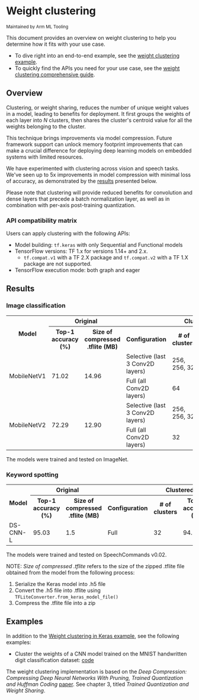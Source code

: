 # Weight clustering

<sub>Maintained by Arm ML Tooling</sub>

This document provides an overview on weight clustering to help you determine how it fits with your use case.

- To dive right into an end-to-end example, see the [weight clustering example](clustering_example.ipynb).
- To quickly find the APIs you need for your use case, see the [weight clustering comprehensive guide](clustering_comprehensive_guide.ipynb).

## Overview

Clustering, or weight sharing, reduces the number of unique weight values in a model, leading to benefits for deployment. It first groups the weights of each layer into *N* clusters, then shares the cluster's centroid value for all the weights belonging to the cluster.

This technique brings improvements via model compression. Future framework support can unlock memory footprint improvements that can make a crucial difference for deploying deep learning models on embedded systems with limited resources.

We have experimented with clustering across vision and speech tasks. We've seen up to 5x improvements in model compression with minimal loss of accuracy, as demonstrated by the [results](#results) presented below.

Please note that clustering will provide reduced benefits for convolution and dense layers that precede a batch normalization layer, as well as in combination with per-axis post-training quantization.

### API compatibility matrix

Users can apply clustering with the following APIs:

*   Model building: `tf.keras` with only Sequential and Functional models
*   TensorFlow versions: TF 1.x for versions 1.14+ and 2.x.
    *   `tf.compat.v1` with a TF 2.X package and `tf.compat.v2` with a TF 1.X
        package are not supported.
*   TensorFlow execution mode: both graph and eager

## Results

### Image classification

<table>
  <tr>
    <th rowspan="2">Model</th>
    <th colspan="2">Original</th>
    <th colspan="4">Clustered</th>
  </tr>
  <tr>
  <th>Top-1 accuracy (%)</th>
    <th>Size of compressed .tflite (MB)</th>
    <th>Configuration</th>
    <th># of clusters</th>
    <th>Top-1 accuracy (%)</th>
    <th>Size of compressed .tflite (MB)</th>
  </tr>
  <tr>
    <td rowspan="3">MobileNetV1</td>
    <td rowspan="3">71.02</td>
    <td rowspan="3">14.96</td>
  </tr>
  <tr>
    <td>Selective (last 3 Conv2D layers)</td>
    <td>256, 256, 32</td>
    <td>70.62</td>
    <td>8.42</td>
  </tr>
  <tr>
    <td>Full (all Conv2D layers)</td>
    <td>64</td>
    <td>66.07</td>
    <td>2.98</td>
  </tr>
  <tr>
    <td rowspan="3">MobileNetV2</td>
    <td rowspan="3">72.29</td>
    <td rowspan="3">12.90</td>
  </tr>
  <tr>
    <td>Selective (last 3 Conv2D layers)</td>
    <td>256, 256, 32</td>
    <td>72.31</td>
    <td>7.00</td>
 </tr>
 <tr>
   <td>Full (all Conv2D layers)</td>
   <td>32</td>
   <td>69.33</td>
   <td>2.60</td>
  </tr>
</table>

The models were trained and tested on ImageNet.

### Keyword spotting

<table>
  <tr>
    <th rowspan=2>Model</th>
    <th colspan=2>Original</th>
    <th colspan=4>Clustered</th>
  </tr>
  <tr>
    <th>Top-1 accuracy (%)</th>
    <th>Size of compressed .tflite (MB)</th>
    <th>Configuration</th>
    <th># of clusters</th>
    <th>Top-1 accuracy (%)</th>
    <th>Size of compressed .tflite (MB)</th>
  </tr>
  <tr>
    <td>DS-CNN-L</td>
    <td>95.03</td>
    <td>1.5</td>
    <td>Full</td>
    <td>32</td>
    <td>94.71</td>
    <td>0.3</td>
  </tr>
</table>

The models were trained and tested on SpeechCommands v0.02.

NOTE: *Size of compressed .tflite* refers to the size of the zipped .tflite file obtained from the model from the following process:
1. Serialize the Keras model into .h5 file
2. Convert the .h5 file into .tflite using `TFLiteConverter.from_keras_model_file()`
3. Compress the .tflite file into a zip

## Examples

In addition to the
[Weight clustering in Keras example](clustering_example.ipynb), see the
following examples:

* Cluster the weights of a CNN model trained on the MNIST handwritten digit classification dataset:
[code](https://github.com/tensorflow/model-optimization/blob/master/tensorflow_model_optimization/python/examples/clustering/keras/mnist/mnist_cnn.py)

The weight clustering implementation is based on the *Deep Compression:
Compressing Deep Neural Networks With Pruning, Trained Quantization and Huffman
Coding* [paper](https://arxiv.org/abs/1510.00149). See chapter 3, titled
*Trained Quantization and Weight Sharing*.
